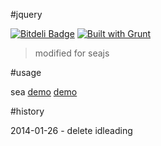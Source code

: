 #jquery

[![Bitdeli Badge](https://d2weczhvl823v0.cloudfront.net/crossjs/jquery/trend.png)](https://bitdeli.com/free "Bitdeli Badge")
[![Built with Grunt](https://cdn.gruntjs.com/builtwith.png)](http://gruntjs.com/)

 > modified for seajs

 #usage

 sea [demo](https://github.com/crossjs/demo/blob/master/demo/index.html) [demo](https://github.com/crossjs/demo/blob/master/demo/index-debug.html)

 #history

 2014-01-26 - delete idleading
